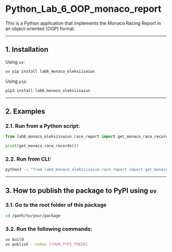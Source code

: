# Python_Lab_6_OOP_monaco_report

This is a Python application that implements the Monaco Racing Report in an object-oriented (OOP) format.

---

## 1. Installation

Using `uv`:

```bash
uv pip install lab6_monaco_oleksiisaiun
```

Using `pip`:

```bash
pip3 install lab6_monaco_oleksiisaiun
```

---

## 2. Examples

### 2.1. Run from a Python script:

```python
from lab6_monaco_oleksiisaiun.race_report import get_monaco_race_records

print(get_monaco_race_records())
```

### 2.2. Run from CLI:

```bash
python3 -c "from lab6_monaco_oleksiisaiun.race_report import get_monaco_race_records; print(get_monaco_race_records())"

```

---

## 3. How to publish the package to PyPI using `uv`

### 3.1. Go to the root folder of this package

```bash
cd /path/to/your/package
```

### 3.2. Run the following commands:

```bash
uv build
uv publish --token [YOUR_PYPI_TOKEN]
```
